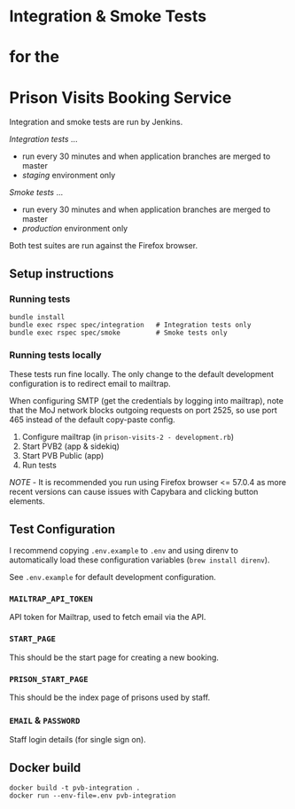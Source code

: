 # Integration & Smoke Tests 
# for the 
# Prison Visits Booking Service

Integration and smoke tests are run by Jenkins.
 
*Integration tests* ...
- run every 30 minutes and when application branches are merged to master
- *staging* environment only

*Smoke tests* ...
- run every 30 minutes and when application branches are merged to master
- *production* environment only
 
Both test suites are run against the Firefox browser.


## Setup instructions

### Running tests

    bundle install
    bundle exec rspec spec/integration   # Integration tests only
    bundle exec rspec spec/smoke         # Smoke tests only

### Running tests locally

These tests run fine locally. The only change to the default development configuration is to redirect email to mailtrap.

When configuring SMTP (get the credentials by logging into mailtrap), note that the MoJ network blocks outgoing requests on port 2525, so use port 465 instead of the default copy-paste config.

1. Configure mailtrap (in `prison-visits-2 - development.rb`)
2. Start PVB2 (app & sidekiq)
3. Start PVB Public (app)
4. Run tests

*NOTE* - It is recommended you run using Firefox browser <= 57.0.4 as more recent versions can cause issues with Capybara and clicking button elements.

## Test Configuration

I recommend copying `.env.example` to `.env` and using direnv to automatically load these configuration variables (`brew install direnv`).

See `.env.example` for default development configuration.

### `MAILTRAP_API_TOKEN`
API token for Mailtrap, used to fetch email via the API.

### `START_PAGE`
This should be the start page for creating a new booking.

### `PRISON_START_PAGE`
This should be the index page of prisons used by staff.

### `EMAIL` & `PASSWORD`
Staff login details (for single sign on).

## Docker build

    docker build -t pvb-integration .
    docker run --env-file=.env pvb-integration
